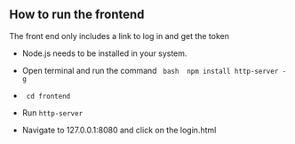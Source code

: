 ## How to run the frontend
The front end only includes a link to log in and get the token
- Node.js needs to be installed in your system.

- Open terminal and run the command ``` bash 
npm install http-server -g```
- ``` cd frontend```
- Run ```http-server```

- Navigate to 127.0.0.1:8080 and click on the login.html